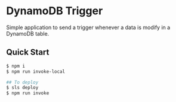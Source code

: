 # DynamoDB Trigger

Simple application to send a trigger whenever a data is modify in a DynamoDB table.

## Quick Start

```bash
$ npm i
$ npm run invoke-local

## To deploy
$ sls deploy
$ npm run invoke
```
